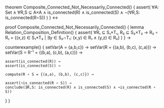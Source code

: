 theorem Composite_Connected_Not_Necessarily_Connected() {
  assert(
    ∀A: Set ∧ ∀R,S ⊆ A×A ∧ 
    is_connected(R) ∧ is_connected(S) ∧
    ¬(∀R,S: is_connected(R∘S))
  )
} ↔

proof Composite_Connected_Not_Necessarily_Connected() {
  lemma Relation_Composition_Definition() {
    assert(
      ∀R₁ ⊆ S₁×T₁, R₂ ⊆ S₂×T₂ →
      R₂ ∘ R₁ = {(x,z) ∈ S₁×T₂ | ∃y ∈ S₂∩T₁: (x,y) ∈ R₁ ∧ (y,z) ∈ R₂}
    )
  } →

  counterexample() {
    setVar(A = {a,b,c}) →
    setVar(R = {(a,b), (b,c), (c,a)}) →
    setVar(S = R⁻¹ = {(b,a), (c,b), (a,c)}) →
    
    assert(is_connected(R)) →
    assert(is_connected(S)) →
    
    compute(R ∘ S = {(a,a), (b,b), (c,c)}) →
    
    assert(¬is_connected(R ∘ S)) →
    conclude(∃R,S: is_connected(R) ∧ is_connected(S) ∧ ¬is_connected(R ∘ S))
  }
}